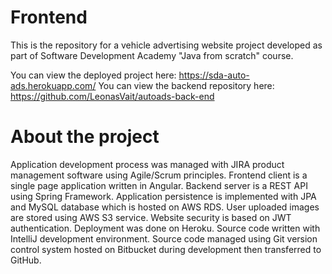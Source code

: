 # Frontend
This is the repository for a vehicle advertising website project developed as 
part of Software Development Academy "Java from scratch" course.

You can view the deployed project here: https://sda-auto-ads.herokuapp.com/
You can view the backend repository here: https://github.com/LeonasVait/autoads-back-end

# About the project
Application development process was managed with JIRA product management software using Agile/Scrum principles.
Frontend client is a single page application written in Angular.
Backend server is a REST API using Spring Framework.
Application persistence is implemented with JPA and MySQL database which is hosted on AWS RDS.
User uploaded images are stored using AWS S3 service.
Website security is based on JWT authentication.
Deployment was done on Heroku.
Source code written with IntelliJ development environment.
Source code managed using Git version control system hosted on Bitbucket during development then transferred to GitHub.
